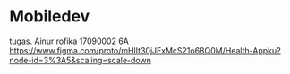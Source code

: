 # Mobiledev
tugas. Ainur rofika 17090002 6A
https://www.figma.com/proto/mHlIt30jJFxMcS21o68Q0M/Health-Appku?node-id=3%3A5&scaling=scale-down
